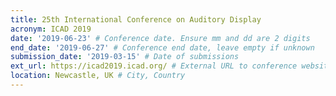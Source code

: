 ```yaml
---
title: 25th International Conference on Auditory Display
acronym: ICAD 2019
date: '2019-06-23' # Conference date. Ensure mm and dd are 2 digits
end_date: '2019-06-27' # Conference end date, leave empty if unknown
submission_date: '2019-03-15' # Date of submissions
ext_url: https://icad2019.icad.org/ # External URL to conference website
location: Newcastle, UK # City, Country
---
```

